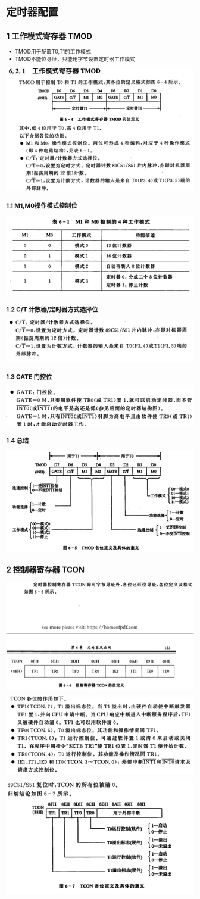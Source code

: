 # 定时器配置

## 1 工作模式寄存器 TMOD

- TMOD用于配置T0,T1的工作模式
- TMOD不能位寻址，只能用字节设置定时器工作模式

![alt text](image-3.png)

### 1.1 M1,M0操作模式控制位

![alt text](image-4.png)

### 1.2 C/T 计数器/定时器方式选择位

![alt text](image-5.png)

### 1.3 GATE 门控位

![alt text](image-6.png)

### 1.4 总结

![alt text](image-7.png)

## 2 控制器寄存器 TCON

![alt text](image-8.png)

![TCON 各位的作用](image-9.png)

![alt text](image-10.png)